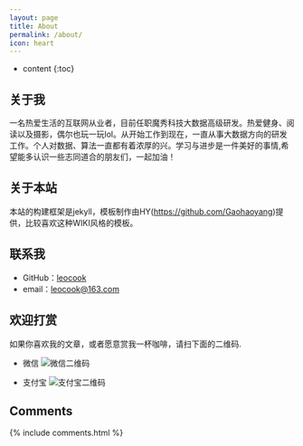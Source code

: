 ```yaml
---
layout: page
title: About
permalink: /about/
icon: heart
---
```


* content
{:toc}

## 关于我

一名热爱生活的互联网从业者，目前任职魔秀科技大数据高级研发。热爱健身、阅读以及摄影，偶尔也玩一玩lol。从开始工作到现在，一直从事大数据方向的研发工作。个人对数据、算法一直都有着浓厚的兴。学习与进步是一件美好的事情,希望能多认识一些志同道合的朋友们，一起加油！

## 关于本站
本站的构建框架是jekyll，模板制作由HY(https://github.com/Gaohaoyang)提供，比较喜欢这种WIKI风格的模板。

## 联系我

* GitHub：[leocook](https://github.com/leocook)
* email：leocook@163.com


## 欢迎打赏
如果你喜欢我的文章，或者愿意赏我一杯咖啡，请扫下面的二维码.

- 微信
![微信二维码](http://7xriy2.com1.z0.glb.clouddn.com/pay_weixin.JPG "微信二维码")


- 支付宝
![支付宝二维码](http://7xriy2.com1.z0.glb.clouddn.com/pay_alipay.jpg "支付宝二维码")


## Comments

{% include comments.html %}
